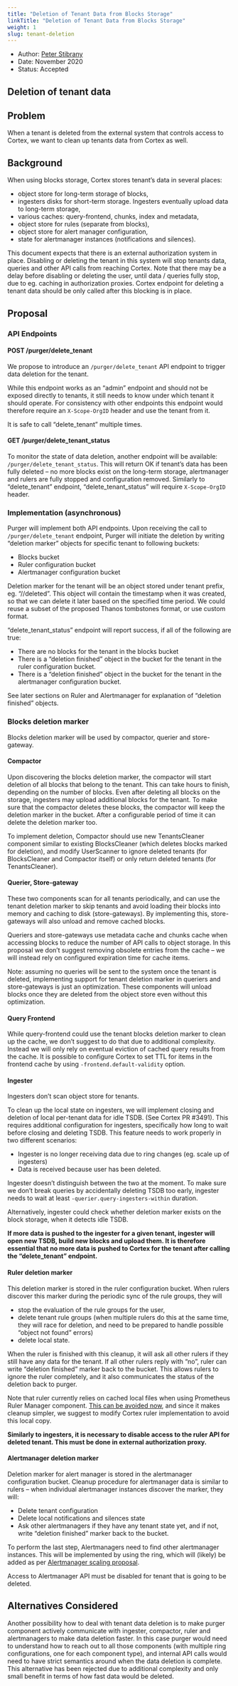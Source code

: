 ```yaml
---
title: "Deletion of Tenant Data from Blocks Storage"
linkTitle: "Deletion of Tenant Data from Blocks Storage"
weight: 1
slug: tenant-deletion
---
```


- Author: [Peter Stibrany](https://github.com/pstibrany)
- Date: November 2020
- Status: Accepted

## Deletion of tenant data

## Problem

When a tenant is deleted from the external system that controls access to Cortex, we want to clean up tenants data from Cortex as well.

## Background

When using blocks storage, Cortex stores tenant’s data in several places:
- object store for long-term storage of blocks,
- ingesters disks for short-term storage. Ingesters eventually upload data to long-term storage,
- various caches: query-frontend, chunks, index and metadata,
- object store for rules (separate from blocks),
- object store for alert manager configuration,
- state for alertmanager instances (notifications and silences).

This document expects that there is an external authorization system in place.
Disabling or deleting the tenant in this system will stop tenants data, queries and other API calls from reaching Cortex.
Note that there may be a delay before disabling or deleting the user, until data / queries fully stop, due to eg. caching in authorization proxies.
Cortex endpoint for deleting a tenant data should be only called after this blocking is in place.

## Proposal

### API Endpoints

#### POST /purger/delete_tenant

We propose to introduce an `/purger/delete_tenant` API endpoint to trigger data deletion for the tenant.

While this endpoint works as an “admin” endpoint and should not be exposed directly to tenants, it still needs to know under which tenant it should operate.
For consistency with other endpoints this endpoint would therefore require an `X-Scope-OrgID` header and use the tenant from it.

It is safe to call “delete_tenant” multiple times.

#### GET /purger/delete_tenant_status

To monitor the state of data deletion, another endpoint will be available: `/purger/delete_tenant_status`.
This will return OK if tenant’s data has been fully deleted – no more blocks exist on the long-term storage, alertmanager and rulers are fully stopped and configuration removed.
Similarly to “delete_tenant” endpoint, “delete_tenant_status” will require `X-Scope-OrgID` header.

### Implementation (asynchronous)

Purger will implement both API endpoints.
Upon receiving the call to `/purger/delete_tenant` endpoint, Purger will initiate the deletion by writing “deletion marker” objects for specific tenant to following buckets:

- Blocks bucket
- Ruler configuration bucket
- Alertmanager configuration bucket

Deletion marker for the tenant will be an object stored under tenant prefix, eg. “/<tenant>/deleted”.
This object will contain the timestamp when it was created, so that we can delete it later based on the specified time period.
We could reuse a subset of the proposed Thanos tombstones format, or use custom format.

“delete_tenant_status” endpoint will report success, if all of the following are true:
- There are no blocks for the tenant in the blocks bucket
- There is a “deletion finished” object in the bucket for the tenant in the ruler configuration bucket.
- There is a “deletion finished” object in the bucket for the tenant in the alertmanager configuration bucket.

See later sections on Ruler and Alertmanager for explanation of “deletion finished” objects.

### Blocks deletion marker

Blocks deletion marker will be used by compactor, querier and store-gateway.

#### Compactor

Upon discovering the blocks deletion marker, the compactor will start deletion of all blocks that belong to the tenant.
This can take hours to finish, depending on the number of blocks.
Even after deleting all blocks on the storage, ingesters may upload additional blocks for the tenant.
To make sure that the compactor deletes these blocks, the compactor will keep the deletion marker in the bucket.
After a configurable period of time it can delete the deletion marker too.

To implement deletion, Compactor should use new TenantsCleaner component similar to existing BlocksCleaner (which deletes blocks marked for deletion), and modify UserScanner to ignore deleted tenants (for BlocksCleaner and Compactor itself) or only return deleted tenants (for TenantsCleaner).

#### Querier, Store-gateway

These two components scan for all tenants periodically, and can use the tenant deletion marker to skip tenants and avoid loading their blocks into memory and caching to disk (store-gateways).
By implementing this, store-gateways will also unload and remove cached blocks.

Queriers and store-gateways use metadata cache and chunks cache when accessing blocks to reduce the number of API calls to object storage.
In this proposal we don’t suggest removing obsolete entries from the cache – we will instead rely on configured expiration time for cache items.

Note: assuming no queries will be sent to the system once the tenant is deleted, implementing support for tenant deletion marker in queriers and store-gateways is just an optimization.
These components will unload blocks once they are deleted from the object store even without this optimization.

#### Query Frontend

While query-frontend could use the tenant blocks deletion marker to clean up the cache, we don’t suggest to do that due to additional complexity.
Instead we will only rely on eventual eviction of cached query results from the cache.
It is possible to configure Cortex to set TTL for items in the frontend cache by using `-frontend.default-validity` option.

#### Ingester

Ingesters don’t scan object store for tenants.

To clean up the local state on ingesters, we will implement closing and deletion of local per-tenant data for idle TSDB. (See Cortex PR #3491).
This requires additional configuration for ingesters, specifically how long to wait before closing and deleting TSDB.
This feature needs to work properly in two different scenarios:
- Ingester is no longer receiving data due to ring changes (eg. scale up of ingesters)
- Data is received because user has been deleted.

Ingester doesn’t distinguish between the two at the moment.
To make sure we don’t break queries by accidentally deleting TSDB too early, ingester needs to wait at least `-querier.query-ingesters-within` duration.

Alternatively, ingester could check whether deletion marker exists on the block storage, when it detects idle TSDB.

**If more data is pushed to the ingester for a given tenant, ingester will open new TSDB, build new blocks and upload them. It is therefore essential that no more data is pushed to Cortex for the tenant after calling the “delete_tenant” endpoint.**

#### Ruler deletion marker

This deletion marker is stored in the ruler configuration bucket.
When rulers discover this marker during the periodic sync of the rule groups, they will
- stop the evaluation of the rule groups for the user,
- delete tenant rule groups (when multiple rulers do this at the same time, they will race for deletion, and need to be prepared to handle possible “object not found” errors)
- delete local state.

When the ruler is finished with this cleanup, it will ask all other rulers if they still have any data for the tenant.
If all other rulers reply with “no”, ruler can write “deletion finished” marker back to the bucket.
This allows rulers to ignore the ruler completely, and it also communicates the status of the deletion back to purger.

Note that ruler currently relies on cached local files when using Prometheus Ruler Manager component.
[This can be avoided now](https://github.com/cortexproject/cortex/issues/3134), and since it makes cleanup simpler, we suggest to modify Cortex ruler implementation to avoid this local copy.

**Similarly to ingesters, it is necessary to disable access to the ruler API for deleted tenant.
This must be done in external authorization proxy.**

#### Alertmanager deletion marker

Deletion marker for alert manager is stored in the alertmanager configuration bucket. Cleanup procedure for alertmanager data is similar to rulers – when individual alertmanager instances discover the marker, they will:
- Delete tenant configuration
- Delete local notifications and silences state
- Ask other alertmanagers if they have any tenant state yet, and if not, write “deletion finished” marker back to the bucket.

To perform the last step, Alertmanagers need to find other alertmanager instances. This will be implemented by using the ring, which will (likely) be added as per [Alertmanager scaling proposal](https://github.com/cortexproject/cortex/pull/3574).

Access to Alertmanager API must be disabled for tenant that is going to be deleted.

## Alternatives Considered

Another possibility how to deal with tenant data deletion is to make purger component actively communicate with ingester, compactor, ruler and alertmanagers to make data deletion faster. In this case purger would need to understand how to reach out to all those components (with multiple ring configurations, one for each component type), and internal API calls would need to have strict semantics around when the data deletion is complete. This alternative has been rejected due to additional complexity and only small benefit in terms of how fast data would be deleted.

